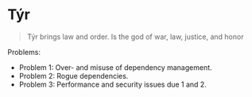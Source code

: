 # Týr

> Týr brings law and order. Is the god of war, law, justice, and honor

Problems:
* Problem 1: Over- and misuse of dependency management.
* Problem 2: Rogue dependencies.
* Problem 3: Performance and security issues due 1 and 2.

